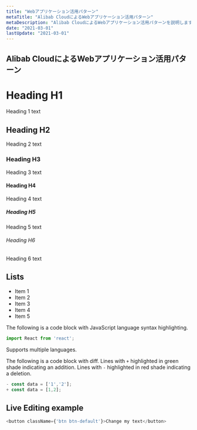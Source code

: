 ```yaml
---
title: "Webアプリケーション活用パターン"
metaTitle: "Alibab CloudによるWebアプリケーション活用パターン"
metaDescription: "Alibab CloudによるWebアプリケーション活用パターンを説明します"
date: "2021-03-01"
lastUpdate: "2021-03-01"
---
```


## Alibab CloudによるWebアプリケーション活用パターン


# Heading H1
Heading 1 text

## Heading H2
Heading 2 text

### Heading H3
Heading 3 text

#### Heading H4
Heading 4 text

##### Heading H5
Heading 5 text

###### Heading H6
Heading 6 text

## Lists
- Item 1
- Item 2
- Item 3
- Item 4
- Item 5

The following is a code block with JavaScript language syntax highlighting.

```javascript
import React from 'react';
```

Supports multiple languages.

The following is a code block with diff. Lines with `+` highlighted in green shade indicating an addition. Lines with `-` highlighted in red shade indicating a deletion.

```javascript
- const data = ['1','2'];
+ const data = [1,2];
```

## Live Editing example

```javascript react-live=true
<button className={'btn btn-default'}>Change my text</button>
```

